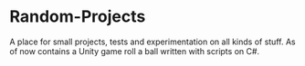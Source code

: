# Random-Projects
A place for small projects, tests and experimentation on all kinds of stuff.
As of now contains a Unity game roll a ball written with scripts on C#.
